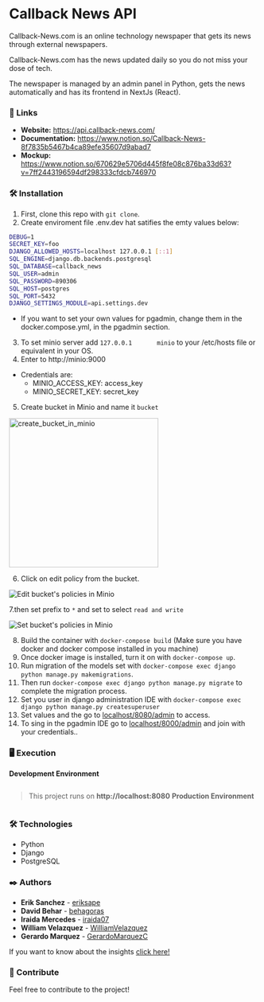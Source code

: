 # Callback News API

Callback-News.com is an online technology newspaper that gets its news through external newspapers.


Callback-News.com has the news updated daily so you do not miss your dose of tech.


The newspaper is managed by an admin panel in Python, gets the news automatically and has its frontend in NextJs (React).

### 🚀 Links

 * **Website:** https://api.callback-news.com/
 * **Documentation:** https://www.notion.so/Callback-News-8f7835b5467b4ca89efe35607d9abad7
 * **Mockup:** https://www.notion.so/670629e5706d445f8fe08c876ba33d63?v=7ff2443196594df298333cfdcb746970

### 🛠 Installation

1. First, clone this repo with `git clone`.
2. Create enviroment file .env.dev hat satifies the emty values below:
   
```bash
DEBUG=1
SECRET_KEY=foo
DJANGO_ALLOWED_HOSTS=localhost 127.0.0.1 [::1]
SQL_ENGINE=django.db.backends.postgresql
SQL_DATABASE=callback_news
SQL_USER=admin
SQL_PASSWORD=890306
SQL_HOST=postgres
SQL_PORT=5432
DJANGO_SETTINGS_MODULE=api.settings.dev
```
- If you want to set your own values for pgadmin, change them in the docker.compose.yml, in the pgadmin section.

3. To set minio server add `127.0.0.1       minio` to your /etc/hosts file or equivalent in your OS.
4. Enter to http://minio:9000
- Credentials are: 
    - MINIO_ACCESS_KEY: access_key
    - MINIO_SECRET_KEY: secret_key
    
5. Create bucket in Minio and name it `bucket`

<img alt="create_bucket_in_minio" src="https://storage.googleapis.com/cbn-public/minio_create_bucket.png" height="300">

6. Click on edit policy from the bucket.

![Edit bucket's policies in Minio](https://storage.googleapis.com/cbn-public/minio_edit_policies.png)

7.then set prefix to `*` and set to select `read and write`

![Set bucket's policies in Minio](https://storage.googleapis.com/cbn-public/minio_policies.png)

8. Build the container with `docker-compose build` (Make sure you have docker and docker compose installed in you machine)
9. Once docker image is installed, turn it on with `docker-compose up`.
10. Run migration of the models set with `docker-compose exec django python manage.py makemigrations`.
11. Then run `docker-compose exec django python manage.py migrate` to complete the migration process.
12. Set you user in django administration IDE with `docker-compose exec django python manage.py createsuperuser`
13. Set values and the go to [localhost/8080/admin](localhost/8000/admin) to access.
14. To sing in the pgadmin IDE go to [localhost/8000/admin](localhost/8000/admin) and join with your credentials..

### 🖥 Execution

**Development Environment**
```
```

>This project runs on **http://localhost:8080**
**Production Environment**

```
```


### 🛠️ Technologies

  * Python
  * Django
  * PostgreSQL

### ✒️ Authors

* **Erik Sanchez** - [eriksape](https://github.com/eriksape)
* **David Behar** - [behagoras](https://github.com/behagoras)
* **Iraida Mercedes** - [iraida07](https://github.com/iraida07)
* **William Velazquez** - [WilliamVelazquez](https://github.com/WilliamVelazquez)
* **Gerardo Marquez** - [GerardoMarquezC](https://github.com/GerardoMarquezC)

If you want to know about the insights [click here!](https://github.com/callback-demons/callback-news-api/pulse/monthly)

### 🎁 Contribute

Feel free to contribute to the project!
